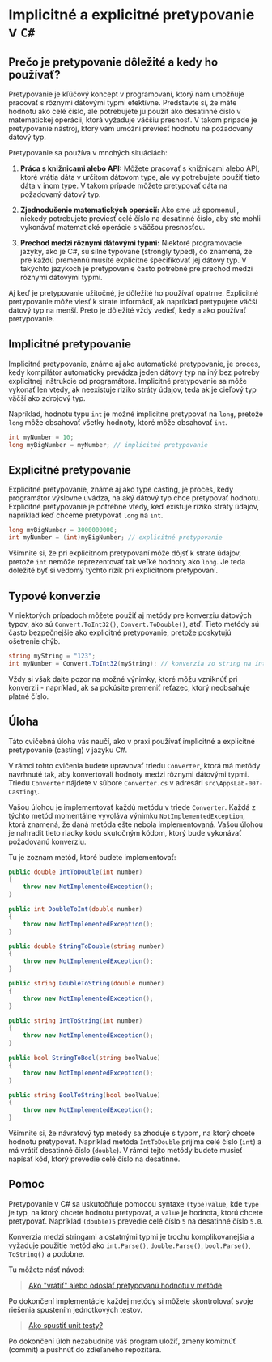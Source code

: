 # Implicitné a explicitné pretypovanie v `C#`

## Prečo je pretypovanie dôležité a kedy ho používať?

Pretypovanie je kľúčový koncept v programovaní, ktorý nám umožňuje pracovať s rôznymi dátovými typmi efektívne. Predstavte si, že máte hodnotu ako celé číslo, ale potrebujete ju použiť ako desatinné číslo v matematickej operácii, ktorá vyžaduje väčšiu presnosť. V takom prípade je pretypovanie nástroj, ktorý vám umožní previesť hodnotu na požadovaný dátový typ.

Pretypovanie sa používa v mnohých situáciách:

1. **Práca s knižnicami alebo API:** Môžete pracovať s knižnicami alebo API, ktoré vrátia dáta v určitom dátovom type, ale vy potrebujete použiť tieto dáta v inom type. V takom prípade môžete pretypovať dáta na požadovaný dátový typ.

2. **Zjednodušenie matematických operácií:** Ako sme už spomenuli, niekedy potrebujete previesť celé číslo na desatinné číslo, aby ste mohli vykonávať matematické operácie s väčšou presnosťou.

3. **Prechod medzi rôznymi dátovými typmi:** Niektoré programovacie jazyky, ako je C#, sú silne typované (strongly typed), čo znamená, že pre každú premennú musíte explicitne špecifikovať jej dátový typ. V takýchto jazykoch je pretypovanie často potrebné pre prechod medzi rôznymi dátovými typmi.

Aj keď je pretypovanie užitočné, je dôležité ho používať opatrne. Explicitné pretypovanie môže viesť k strate informácií, ak napríklad pretypujete väčší dátový typ na menší. Preto je dôležité vždy vedieť, kedy a ako používať pretypovanie.

## Implicitné pretypovanie

Implicitné pretypovanie, známe aj ako automatické pretypovanie, je proces, kedy kompilátor automaticky prevádza jeden dátový typ na iný bez potreby explicitnej inštrukcie od programátora. Implicitné pretypovanie sa môže vykonať len vtedy, ak neexistuje riziko stráty údajov, teda ak je cieľový typ väčší ako zdrojový typ.

Napríklad, hodnotu typu `int` je možné implicitne pretypovať na `long`, pretože `long` môže obsahovať všetky hodnoty, ktoré môže obsahovať `int`.

```csharp
int myNumber = 10;
long myBigNumber = myNumber; // implicitné pretypovanie
```

## Explicitné pretypovanie

Explicitné pretypovanie, známe aj ako type casting, je proces, kedy programátor výslovne uvádza, na aký dátový typ chce pretypovať hodnotu. Explicitné pretypovanie je potrebné vtedy, keď existuje riziko stráty údajov, napríklad keď chceme pretypovať `long` na `int`.

```csharp
long myBigNumber = 3000000000;
int myNumber = (int)myBigNumber; // explicitné pretypovanie
```

Všimnite si, že pri explicitnom pretypovaní môže dôjsť k strate údajov, pretože `int` nemôže reprezentovať tak veľké hodnoty ako `long`. Je teda dôležité byť si vedomý týchto rizík pri explicitnom pretypovaní.

## Typové konverzie

V niektorých prípadoch môžete použiť aj metódy pre konverziu dátových typov, ako sú `Convert.ToInt32()`, `Convert.ToDouble()`, atď. Tieto metódy sú často bezpečnejšie ako explicitné pretypovanie, pretože poskytujú ošetrenie chýb.

```csharp
string myString = "123";
int myNumber = Convert.ToInt32(myString); // konverzia zo string na int
```

Vždy si však dajte pozor na možné výnimky, ktoré môžu vzniknúť pri konverzii - napríklad, ak sa pokúsite premeniť reťazec, ktorý neobsahuje platné číslo.

## Úloha

Táto cvičebná úloha vás naučí, ako v praxi používať implicitné a explicitné pretypovanie (casting) v jazyku C#.

V rámci tohto cvičenia budete upravovať triedu `Converter`, ktorá má metódy navrhnuté tak, aby konvertovali hodnoty medzi rôznymi dátovými typmi. Triedu `Converter` nájdete v súbore `Converter.cs` v adresári `src\AppsLab-007-Casting\`.

Vašou úlohou je implementovať každú metódu v triede `Converter`. Každá z týchto metód momentálne vyvoláva výnimku `NotImplementedException`, ktorá znamená, že daná metóda ešte nebola implementovaná. Vašou úlohou je nahradit tieto riadky kódu skutočným kódom, ktorý bude vykonávať požadovanú konverziu.

Tu je zoznam metód, ktoré budete implementovať:

```csharp
public double IntToDouble(int number)
{
    throw new NotImplementedException();
}

public int DoubleToInt(double number)
{
    throw new NotImplementedException();
}

public double StringToDouble(string number)
{
    throw new NotImplementedException();
}

public string DoubleToString(double number)
{
    throw new NotImplementedException();
}

public string IntToString(int number)
{
    throw new NotImplementedException();
}

public bool StringToBool(string boolValue)
{
    throw new NotImplementedException();
}

public string BoolToString(bool boolValue)
{
    throw new NotImplementedException();
}
```

Všimnite si, že návratový typ metódy sa zhoduje s typom, na ktorý chcete hodnotu pretypovať. Napríklad metóda `IntToDouble` prijíma celé číslo (`int`) a má vrátiť desatinné číslo (`double`). V rámci tejto metódy budete musieť napísať kód, ktorý prevedie celé číslo na desatinné.

## Pomoc

Pretypovanie v C# sa uskutočňuje pomocou syntaxe `(type)value`, kde `type` je typ, na ktorý chcete hodnotu pretypovať, a `value` je hodnota, ktorú chcete pretypovať. Napríklad `(double)5` prevedie celé číslo `5` na desatinné číslo `5.0`.

Konverzia medzi stringami a ostatnými typmi je trochu komplikovanejšia a vyžaduje použitie metód ako `int.Parse()`, `double.Parse()`, `bool.Parse()`, `ToString()` a podobne.

Tu môžete násť návod:

> [Ako "vrátiť" alebo odoslať pretypovanú hodnotu v metóde](/lekcie/Navratove_hodnoty_metod.md)

Po dokončení implementácie každej metódy si môžete skontrolovať svoje riešenia spustením jednotkových testov.

> [Ako spustiť unit testy?](/lekcie/Ako_spustit_unit_testy.md)

Po dokončení úloh nezabudnite váš program uložiť, zmeny komitnúť (commit) a pushnúť do zdieľaného repozitára.